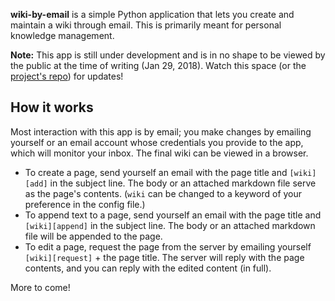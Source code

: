 **wiki-by-email** is a simple Python application that lets you create and maintain a wiki through email. This is primarily meant for personal knowledge management.

**Note:** This app is still under development and is in no shape to be viewed by the public at the time of writing (Jan 29, 2018). Watch this space (or the [project's repo](https://github.com/abithakt/wiki-by-email)) for updates!

## How it works

Most interaction with this app is by email; you make changes by emailing yourself or an email account whose credentials you provide to the app, which will monitor your inbox. The final wiki can be viewed in a browser.

* To create a page, send yourself an email with the page title and `[wiki][add]` in the subject line. The body or an attached markdown file serve as the page's contents. (`wiki` can be changed to a keyword of your preference in the config file.)
* To append text to a page, send yourself an email with the page title and `[wiki][append]` in the subject line. The body or an attached markdown file will be appended to the page.
* To edit a page, request the page from the server by emailing yourself `[wiki][request]` + the page title. The server will reply with the page contents, and you can reply with the edited content (in full).

More to come!
